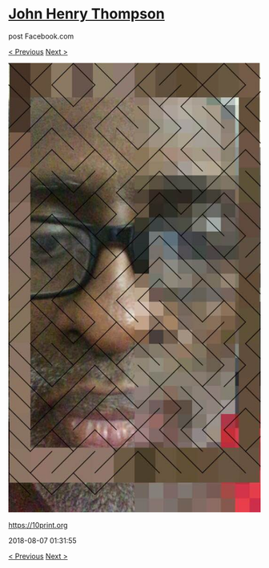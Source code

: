 # [John Henry Thompson](../README.md)
post Facebook.com

[< Previous](2018-08-07-2.md) [Next >](2018-08-04-1.md)

[![](../media/2018-08-07/Timeline-Photos-https-10print-org.jpg)](../README.md)

https://10print.org

2018-08-07 01:31:55

[< Previous](2018-08-07-2.md) [Next >](2018-08-04-1.md)